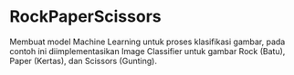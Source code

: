 # RockPaperScissors

Membuat model Machine Learning untuk proses klasifikasi gambar, pada contoh ini diimplementasikan Image Classifier untuk gambar Rock (Batu), Paper (Kertas), dan Scissors (Gunting).
